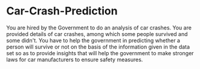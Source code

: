 # Car-Crash-Prediction
You are hired by the Government to do an analysis of car crashes. You are provided details of car crashes, among which some people survived and some didn't. You have to help the government in predicting whether a person will survive or not on the basis of the information given in the data set so as to provide insights that will help the government to make stronger laws for car manufacturers to ensure safety measures. 
